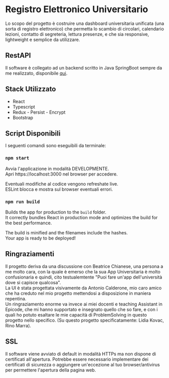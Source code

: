 # Registro Elettronico Universitario

Lo scopo del progetto è costruire una dashboard universitaria unificata (una sorta di registro elettronico) che permetta lo scambio di circolari, calendario lezioni, contatto di segreteria, lettura presenze, e che sia responsive, lightweight e semplice da utilizzare.

## RestAPI

Il software è collegato ad un backend scritto in Java SpringBoot sempre da me realizzato, disponibile [qui](https://github.com/maioranav/registroelettronico).

## Stack Utilizzato

- React
- Typescript
- Redux - Persist - Encrypt
- Bootstrap

## Script Disponibili

I seguenti comandi sono eseguibili da terminale:

### `npm start`

Avvia l'applicazione in modalità DEVELOPMENTE.\
Apri https://localhost:3000 nel browser per accedere.

Eventuali modifiche al codice vengono refreshate live.\
ESLint blocca e mostra sul browser eventuali errori.

### `npm run build`

Builds the app for production to the `build` folder.\
It correctly bundles React in production mode and optimizes the build for the best performance.

The build is minified and the filenames include the hashes.\
Your app is ready to be deployed!

## Ringraziamenti

Il progetto deriva da una discussione con Beatrice Chianese, una persona a me molto cara, con la quale è emerso che la sua App Universitaria è molto confusionaria e quindi, cito testualemtente "Puoi fare un'app dell'università dove si capisce qualcosa".\
La UI è stata progettata visivamente da Antonio Calderone, mio caro amico che ha creduto nel mio progetto mettendosi a disposizione in maniera repentina.\
Un ringraziamento enorme va invece ai miei docenti e teaching Assistant in Epicode, che mi hanno supportato e insegnato quello che so fare, e con i quali ho potuto esaltare le mie capacità di ProblemSolving in questo progetto nello specifico. (Su questo progetto specificatamente: Lidia Kovac, Rino Marra).

## SSL

Il software viene avviato di default in modalità HTTPs ma non dispone di certificati all'apertura. Potrebbe essere necessario implementare dei certificati di sicurezza o aggiungere un'eccezione al tuo browser/antivirus per permettere l'apertura della pagina web.
